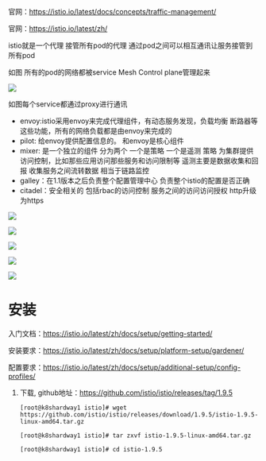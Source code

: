 官网：https://istio.io/latest/docs/concepts/traffic-management/

官网：https://istio.io/latest/zh/

istio就是一个代理 接管所有pod的代理 通过pod之间可以相互通讯让服务接管到所有pod

如图 所有的pod的网络都被service Mesh Control plane管理起来

![](https://makj-imagehost.oss-cn-hangzhou.aliyuncs.com/imagehosts/istio-%E6%A8%A1%E5%9E%8B.png?x-oss-process=style/makjwatermarks)

如图每个service都通过proxy进行通讯

* envoy:istio采用envoy来完成代理组件，有动态服务发现，负载均衡 断路器等这些功能，所有的网络负载都是由envoy来完成的
* pilot: 给envoy提供配置信息的。 和envoy是核心组件
* mixer: 是一个独立的组件 分为两个 一个是策略 一个是遥测 策略 为集群提供访问控制，比如那些应用访问那些服务和访问限制等  遥测主要是数据收集和回报 收集服务之间流转数据 相当于链路监控
* galley：在1.1版本之后负责整个配置管理中心 负责整个istio的配置是否正确
* citadel：安全相关的 包括rbac的访问控制 服务之间的访问访问授权 http升级为https

![](https://makj-imagehost.oss-cn-hangzhou.aliyuncs.com/imagehosts/istio-%E6%9E%B6%E6%9E%84.png?x-oss-process=style/makjwatermarks)

![](https://makj-imagehost.oss-cn-hangzhou.aliyuncs.com/imagehosts/istio-%E8%A7%A3%E5%86%B3%E9%97%AE%E9%A2%981.png?x-oss-process=style/makjwatermarks)

![](images\istio-解决问题2.png)

![](https://makj-imagehost.oss-cn-hangzhou.aliyuncs.com/imagehosts/istio-%E8%A7%A3%E5%86%B3%E9%97%AE%E9%A2%983.png?x-oss-process=style/makjwatermarks)

![](https://makj-imagehost.oss-cn-hangzhou.aliyuncs.com/imagehosts/istio-%E8%A7%A3%E5%86%B3%E9%97%AE%E9%A2%984.png?x-oss-process=style/makjwatermarks)

# 安装 

入门文档：https://istio.io/latest/zh/docs/setup/getting-started/

安装要求：https://istio.io/latest/zh/docs/setup/platform-setup/gardener/

配置要求：https://istio.io/latest/zh/docs/setup/additional-setup/config-profiles/

1. 下载, github地址：https://github.com/istio/istio/releases/tag/1.9.5

   ```
   [root@k8shardway1 istio]# wget https://github.com/istio/istio/releases/download/1.9.5/istio-1.9.5-linux-amd64.tar.gz
   
   [root@k8shardway1 istio]# tar zxvf istio-1.9.5-linux-amd64.tar.gz 
   
   [root@k8shardway1 istio]# cd istio-1.9.5
   
   ```

   